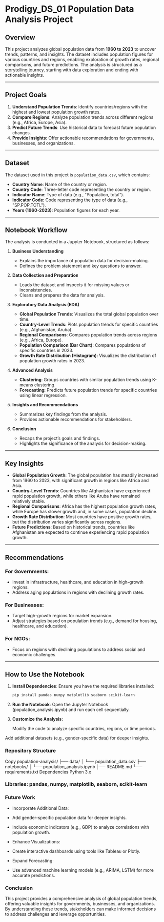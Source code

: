 # Prodigy_DS_01 Population Data Analysis Project

## Overview
This project analyzes global population data from **1960 to 2023** to uncover trends, patterns, and insights. The dataset includes population figures for various countries and regions, enabling exploration of growth rates, regional comparisons, and future predictions. The analysis is structured as a storytelling journey, starting with data exploration and ending with actionable insights.

---

## Project Goals
1. **Understand Population Trends**: Identify countries/regions with the highest and lowest population growth rates.
2. **Compare Regions**: Analyze population trends across different regions (e.g., Africa, Europe, Asia).
3. **Predict Future Trends**: Use historical data to forecast future population changes.
4. **Provide Insights**: Offer actionable recommendations for governments, businesses, and organizations.

---

## Dataset
The dataset used in this project is `population_data.csv`, which contains:
- **Country Name**: Name of the country or region.
- **Country Code**: Three-letter code representing the country or region.
- **Indicator Name**: Type of data (e.g., "Population, total").
- **Indicator Code**: Code representing the type of data (e.g., "SP.POP.TOTL").
- **Years (1960-2023)**: Population figures for each year.

---

## Notebook Workflow
The analysis is conducted in a Jupyter Notebook, structured as follows:

1. **Business Understanding**
   - Explains the importance of population data for decision-making.
   - Defines the problem statement and key questions to answer.

2. **Data Collection and Preparation**
   - Loads the dataset and inspects it for missing values or inconsistencies.
   - Cleans and prepares the data for analysis.

3. **Exploratory Data Analysis (EDA)**
   - **Global Population Trends**: Visualizes the total global population over time.
   - **Country-Level Trends**: Plots population trends for specific countries (e.g., Afghanistan, Aruba).
   - **Regional Comparisons**: Compares population trends across regions (e.g., Africa, Europe).
   - **Population Comparison (Bar Chart)**: Compares populations of specific countries in 2023.
   - **Growth Rate Distribution (Histogram)**: Visualizes the distribution of population growth rates in 2023.

4. **Advanced Analysis**
   - **Clustering**: Groups countries with similar population trends using K-means clustering.
   - **Forecasting**: Predicts future population trends for specific countries using linear regression.

5. **Insights and Recommendations**
   - Summarizes key findings from the analysis.
   - Provides actionable recommendations for stakeholders.

6. **Conclusion**
   - Recaps the project’s goals and findings.
   - Highlights the significance of the analysis for decision-making.

---

## Key Insights
- **Global Population Growth**: The global population has steadily increased from 1960 to 2023, with significant growth in regions like Africa and Asia.
- **Country-Level Trends**: Countries like Afghanistan have experienced rapid population growth, while others like Aruba have remained relatively stable.
- **Regional Comparisons**: Africa has the highest population growth rates, while Europe has slower growth and, in some cases, population decline.
- **Growth Rate Distribution**: Most countries have positive growth rates, but the distribution varies significantly across regions.
- **Future Predictions**: Based on historical trends, countries like Afghanistan are expected to continue experiencing rapid population growth.

---

## Recommendations
### For Governments:
- Invest in infrastructure, healthcare, and education in high-growth regions.
- Address aging populations in regions with declining growth rates.

### For Businesses:
- Target high-growth regions for market expansion.
- Adjust strategies based on population trends (e.g., demand for housing, healthcare, and education).

### For NGOs:
- Focus on regions with declining populations to address social and economic challenges.

---

## How to Use the Notebook
1. **Install Dependencies**:
   Ensure you have the required libraries installed:
   ```bash
   pip install pandas numpy matplotlib seaborn scikit-learn

2. **Run the Notebook**:
    Open the Jupyter Notebook (population_analysis.ipynb) and run each cell sequentially.

3. **Customize the Analysis:**

    Modify the code to analyze specific countries, regions, or time periods.

Add additional datasets (e.g., gender-specific data) for deeper insights.

### Repository Structure
Copy
population-analysis/
├── data/
│   └── population_data.csv
├── notebooks/
│   └── population_analysis.ipynb
├── README.md
└── requirements.txt
Dependencies
Python 3.x

### Libraries: pandas, numpy, matplotlib, seaborn, scikit-learn

### Future Work
- Incorporate Additional Data:

- Add gender-specific population data for deeper insights.

- Include economic indicators (e.g., GDP) to analyze correlations with population growth.

- Enhance Visualizations:

- Create interactive dashboards using tools like Tableau or Plotly.

- Expand Forecasting:

- Use advanced machine learning models (e.g., ARIMA, LSTM) for more accurate predictions.

### Conclusion
This project provides a comprehensive analysis of global population trends, offering valuable insights for governments, businesses, and organizations. By understanding these trends, stakeholders can make informed decisions to address challenges and leverage opportunities.


